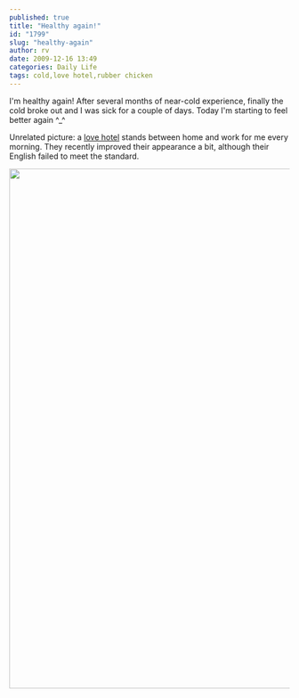```yaml
---
published: true
title: "Healthy again!"
id: "1799"
slug: "healthy-again"
author: rv
date: 2009-12-16 13:49
categories: Daily Life
tags: cold,love hotel,rubber chicken
---
```

I'm healthy again! After several months of near-cold experience, finally the cold broke out and I was sick for a couple of days. Today I'm starting to feel better again ^_^

Unrelated picture: a <a href="https://en.wikipedia.org/wiki/Love_hotel" target="_blank">love hotel</a> stands between home and work for me every morning. They recently improved their appearance a bit, although their English failed to meet the standard.

<a href="https://s3.amazonaws.com/cfwblog/uploads/2009/12/img_0146.jpg"><img class="aligncenter size-full wp-image-1802" title="IMG_0146_SML" src="https://s3.amazonaws.com/cfwblog/uploads/2009/12/img_0146_sml.jpg" alt="" width="700" height="933" /></a>